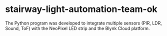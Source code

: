 # stairway-light-automation-team-ok
The Python program was developed to integrate multiple sensors (PIR, LDR, Sound, ToF) with the NeoPixel LED strip and the Blynk Cloud platform.
